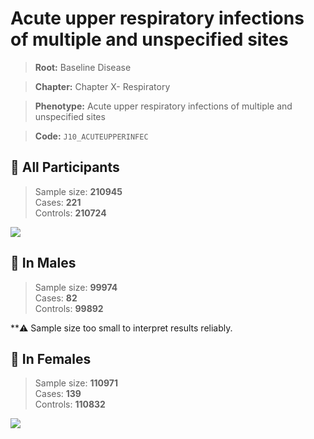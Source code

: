 # Acute upper respiratory infections of multiple and unspecified sites

> **Root:** Baseline Disease  

> **Chapter:** Chapter X- Respiratory  

> **Phenotype:** Acute upper respiratory infections of multiple and unspecified sites  

> **Code:** `J10_ACUTEUPPERINFEC`

## 🧪 All Participants  
> Sample size: **210945**  
> Cases: **221**  
> Controls: **210724**
<img src="/Disease/Figures/ALL/Baseline/J10_ACUTEUPPERINFEC.png"/>
<CsvTable src="/Disease/Data/ALL/Baseline/LG_J10_ACUTEUPPERINFEC.csv" label="🔍 View full results" />

## 👨 In Males  
> Sample size: **99974**  
> Cases: **82**  
> Controls: **99892**

**⚠️ Sample size too small to interpret results reliably.

## 👩 In Females  
> Sample size: **110971**  
> Cases: **139**  
> Controls: **110832**
<img src="/Disease/Figures/Female/Baseline/J10_ACUTEUPPERINFEC.png"/>
<CsvTable src="/Disease/Data/Female/Baseline/LG_J10_ACUTEUPPERINFEC.csv" label="🔍 View full results" />
